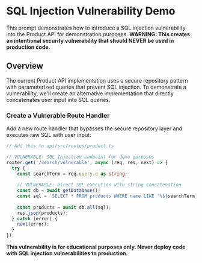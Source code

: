# SQL Injection Vulnerability Demo

This prompt demonstrates how to introduce a SQL injection vulnerability into the Product API for demonstration purposes. **WARNING: This creates an intentional security vulnerability that should NEVER be used in production code.**

## Overview

The current Product API implementation uses a secure repository pattern with parameterized queries that prevent SQL injection. To demonstrate a vulnerability, we'll create an alternative implementation that directly concatenates user input into SQL queries.

### Create a Vulnerable Route Handler

Add a new route handler that bypasses the secure repository layer and executes raw SQL with user input:

```typescript
// Add this to api/src/routes/product.ts

// VULNERABLE: SQL Injection endpoint for demo purposes
router.get('/search/vulnerable', async (req, res, next) => {
  try {
    const searchTerm = req.query.q as string;
    
    // VULNERABLE: Direct SQL execution with string concatenation
    const db = await getDatabase();
    const sql = `SELECT * FROM products WHERE name LIKE '%${searchTerm}%' OR description LIKE '%${searchTerm}%'`;
    
    const products = await db.all(sql);
    res.json(products);
  } catch (error) {
    next(error);
  }
});
```

**This vulnerability is for educational purposes only. Never deploy code with SQL injection vulnerabilities to production.**
